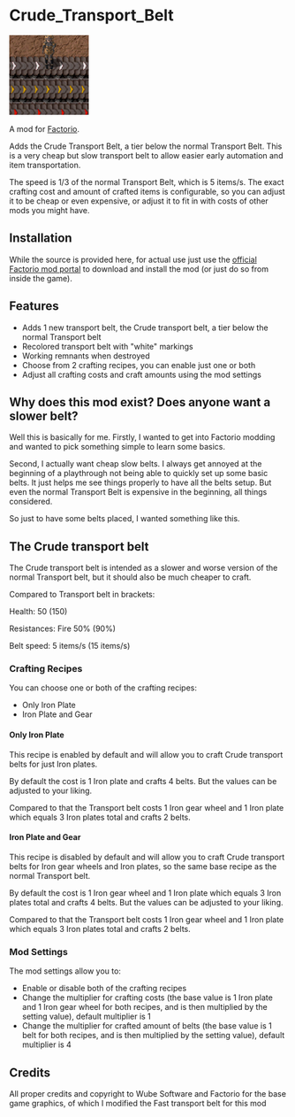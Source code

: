 # Crude_Transport_Belt

![](thumbnail.png)

A mod for [Factorio](https://factorio.com/). 

Adds the Crude Transport Belt, a tier below the normal Transport Belt. This is a very cheap but slow transport belt to allow easier early automation and item transportation.

The speed is 1/3 of the normal Transport Belt, which is 5 items/s. The exact crafting cost and amount of crafted items is configurable, so you can adjust it to be cheap or even expensive, or adjust it to fit in with costs of other mods you might have.

## Installation

While the source is provided here, for actual use just use the [official Factorio mod portal](https://mods.factorio.com/) to download and install the mod (or just do so from inside the game).

## Features

- Adds 1 new transport belt, the Crude transport belt, a tier below the normal Transport belt 
- Recolored transport belt with "white" markings
- Working remnants when destroyed
- Choose from 2 crafting recipes, you can enable just one or both
- Adjust all crafting costs and craft amounts using the mod settings 

## Why does this mod exist? Does anyone want a slower belt?
Well this is basically for me. Firstly, I wanted to get into Factorio modding and wanted to pick something simple to learn some basics. 

Second, I actually want cheap slow belts. I always get annoyed at the beginning of a playthrough not being able to quickly set up some basic belts. It just helps me see things properly to have all the belts setup. But even the normal Transport Belt is expensive in the beginning, all things considered.

So just to have some belts placed, I wanted something like this.

## The Crude transport belt
The Crude transport belt is intended as a slower and worse version of the normal Transport belt, but it should also be much cheaper to craft.

Compared to Transport belt in brackets:

Health: 50 (150)

Resistances: Fire 50% (90%)

Belt speed: 5 items/s (15 items/s)

### Crafting Recipes
You can choose one or both of the crafting recipes:
- Only Iron Plate 
- Iron Plate and Gear

#### Only Iron Plate

This recipe is enabled by default and will allow you to craft Crude transport belts for just Iron plates.

By default the cost is 1 Iron plate and crafts 4 belts. But the values can be adjusted to your liking.

Compared to that the Transport belt costs 1 Iron gear wheel and 1 Iron plate which equals 3 Iron plates total and crafts 2 belts.

#### Iron Plate and Gear

This recipe is disabled by default and will allow you to craft Crude transport belts for Iron gear wheels and Iron plates, so the same base recipe as the normal Transport belt.

By default the cost is 1 Iron gear wheel and 1 Iron plate which equals 3 Iron plates total and crafts 4 belts. But the values can be adjusted to your liking.

Compared to that the Transport belt costs 1 Iron gear wheel and 1 Iron plate which equals 3 Iron plates total and crafts 2 belts.

### Mod Settings
The mod settings allow you to:
- Enable or disable both of the crafting recipes
- Change the multiplier for crafting costs (the base value is 1 Iron plate and 1 Iron gear wheel for both recipes, and is then multiplied by the setting value), default multiplier is 1
- Change the multiplier for crafted amount of belts (the base value is 1 belt for both recipes, and is then multiplied by the setting value), default multiplier is 4

## Credits
All proper credits and copyright to Wube Software and Factorio for the base game graphics, of which I modified the Fast transport belt for this mod 